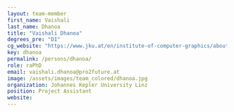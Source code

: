 ```yaml
---
layout: team-member
first_name: Vaishali
last_name: Dhanoa
title: "Vaishali Dhanoa"
degrees_pre: "DI"
cg_website: "https://www.jku.at/en/institute-of-computer-graphics/about-us/team/vaishali-dhanoa/" #remove to show person directly on data-vis page
key: dhanoa
permalink: /persons/dhanoa/
role: raPhD
email: vaishali.dhanoa@pro2future.at
image: /assets/images/team_colored/dhanoa.jpg
organization: Johannes Kepler University Linz
position: Project Assistant
website: 
---
```

